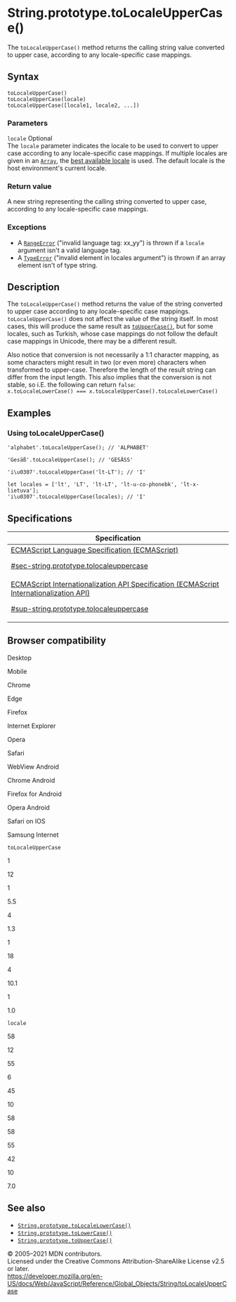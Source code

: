 # String.prototype.toLocaleUpperCase()

The `toLocaleUpperCase()` method returns the calling string value converted to upper case, according to any locale-specific case mappings.

## Syntax

    toLocaleUpperCase()
    toLocaleUpperCase(locale)
    toLocaleUpperCase([locale1, locale2, ...])

### Parameters

`locale` <span class="badge inline optional">Optional</span>  
The `locale` parameter indicates the locale to be used to convert to upper case according to any locale-specific case mappings. If multiple locales are given in an [`Array`](../array), the [best available locale](https://tc39.github.io/ecma402/#sec-bestavailablelocale) is used. The default locale is the host environment's current locale.

### Return value

A new string representing the calling string converted to upper case, according to any locale-specific case mappings.

### Exceptions

-   A [`RangeError`](../rangeerror) ("invalid language tag: xx_yy") is thrown if a `locale` argument isn't a valid language tag.
-   A [`TypeError`](../typeerror) ("invalid element in locales argument") is thrown if an array element isn't of type string.

## Description

The `toLocaleUpperCase()` method returns the value of the string converted to upper case according to any locale-specific case mappings. `toLocaleUpperCase()` does not affect the value of the string itself. In most cases, this will produce the same result as [`toUpperCase()`](touppercase), but for some locales, such as Turkish, whose case mappings do not follow the default case mappings in Unicode, there may be a different result.

Also notice that conversion is not necessarily a 1:1 character mapping, as some characters might result in two (or even more) characters when transformed to upper-case. Therefore the length of the result string can differ from the input length. This also implies that the conversion is not stable, so i.E. the following can return `false`:  
`x.toLocaleLowerCase() === x.toLocaleUpperCase().toLocaleLowerCase()`

## Examples

### Using toLocaleUpperCase()

    'alphabet'.toLocaleUpperCase(); // 'ALPHABET'

    'Gesäß'.toLocaleUpperCase(); // 'GESÄSS'

    'i\u0307'.toLocaleUpperCase('lt-LT'); // 'I'

    let locales = ['lt', 'LT', 'lt-LT', 'lt-u-co-phonebk', 'lt-x-lietuva'];
    'i\u0307'.toLocaleUpperCase(locales); // 'I'

## Specifications

<table><thead><tr class="header"><th>Specification</th></tr></thead><tbody><tr class="odd"><td><a href="https://tc39.es/ecma262/#sec-string.prototype.tolocaleuppercase">ECMAScript Language Specification (ECMAScript) 
<br/>

<span class="small">#sec-string.prototype.tolocaleuppercase</span></a></td></tr><tr class="even"><td><a href="https://tc39.es/ecma402/#sup-string.prototype.tolocaleuppercase">ECMAScript Internationalization API Specification (ECMAScript Internationalization API)
<br/>

<span class="small">#sup-string.prototype.tolocaleuppercase</span></a></td></tr></tbody></table>

## Browser compatibility

Desktop

Mobile

Chrome

Edge

Firefox

Internet Explorer

Opera

Safari

WebView Android

Chrome Android

Firefox for Android

Opera Android

Safari on IOS

Samsung Internet

`toLocaleUpperCase`

1

12

1

5.5

4

1.3

1

18

4

10.1

1

1.0

`locale`

58

12

55

6

45

10

58

58

55

42

10

7.0

## See also

-   [`String.prototype.toLocaleLowerCase()`](tolocalelowercase)
-   [`String.prototype.toLowerCase()`](tolowercase)
-   [`String.prototype.toUpperCase()`](touppercase)

© 2005–2021 MDN contributors.  
Licensed under the Creative Commons Attribution-ShareAlike License v2.5 or later.  
<a href="https://developer.mozilla.org/en-US/docs/Web/JavaScript/Reference/Global_Objects/String/toLocaleUpperCase" class="_attribution-link">https://developer.mozilla.org/en-US/docs/Web/JavaScript/Reference/Global_Objects/String/toLocaleUpperCase</a>
